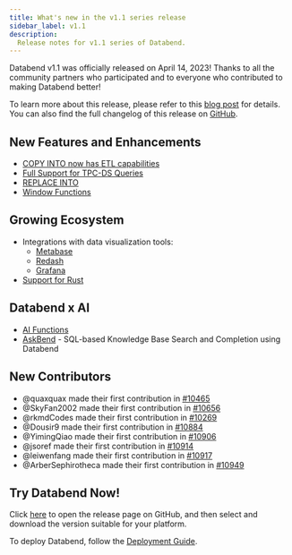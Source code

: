 ```yaml
---
title: What's new in the v1.1 series release
sidebar_label: v1.1
description:
  Release notes for v1.1 series of Databend.
---
```


Databend v1.1 was officially released on April 14, 2023! Thanks to all the community partners who participated and to everyone who contributed to making Databend better!

To learn more about this release, please refer to this [blog post](/blog/databend-release-v1.1) for details. You can also find the full changelog of this release on [GitHub](https://github.com/datafuselabs/databend/releases/tag/v1.1.0-nightly).

## New Features and Enhancements

- [COPY INTO now has ETL capabilities](/doc/load-data/transform/data-load-transform)
- [Full Support for TPC-DS Queries](/blog/2023/04/11/benchmark-tpc-ds)
- [REPLACE INTO](/doc/sql-commands/dml/dml-replace)
- [Window Functions](/doc/sql-functions/window-functions/)

## Growing Ecosystem

- Integrations with data visualization tools: 
  - [Metabase](/doc/integrations/gui-tool/metabase)
  - [Redash](/doc/integrations/gui-tool/redash) 
  - [Grafana](/doc/integrations/gui-tool/grafana)
- [Support for Rust](https://crates.io/crates/databend-driver)

## Databend x AI

- [AI Functions](/doc/sql-functions/ai-functions/)
- [AskBend](https://github.com/datafuselabs/askbend/) - SQL-based Knowledge Base Search and Completion using Databend 

## New Contributors

* @quaxquax made their first contribution in [#10465](https://github.com/datafuselabs/databend/pull/10465)
* @SkyFan2002 made their first contribution in [#10656](https://github.com/datafuselabs/databend/pull/10656)
* @rkmdCodes made their first contribution in [#10269](https://github.com/datafuselabs/databend/pull/10269)
* @Dousir9 made their first contribution in [#10884](https://github.com/datafuselabs/databend/pull/10884)
* @YimingQiao made their first contribution in [#10906](https://github.com/datafuselabs/databend/pull/10906)
* @jsoref made their first contribution in [#10914](https://github.com/datafuselabs/databend/pull/10914)
* @leiwenfang made their first contribution in [#10917](https://github.com/datafuselabs/databend/pull/10917)
* @ArberSephirotheca made their first contribution in [#10949](https://github.com/datafuselabs/databend/pull/10949)

## Try Databend Now!

Click [here](https://github.com/datafuselabs/databend/releases/tag/v1.1.0-nightly) to open the release page on GitHub, and then select and download the version suitable for your platform.

To deploy Databend, follow the [Deployment Guide](/doc/deploy).
